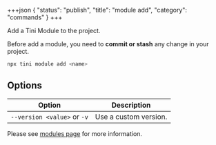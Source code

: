 +++json
{
  "status": "publish",
  "title": "module add",
  "category": "commands"
}
+++


Add a Tini Module to the project.

Before add a module, you need to **commit or stash** any change in your project.

```bash
npx tini module add <name>
```

## Options

| Option | Description |
| --- | --- |
| `--version <value>` or `-v` | Use a custom version. |

Please see [modules page](/module) for more information.

